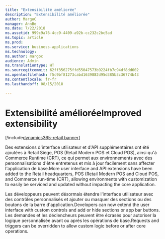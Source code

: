 ```yaml
---
title: "Extensibilité améliorée"
description: "Extensibilité améliorée"
author: MargoC
manager: AnnBe
ms.date: 7/22/2018
ms.assetid: 999c9a76-4cc9-4409-a92b-cc232c2bc5ad
ms.topic: article
ms.prod: 
ms.service: business-applications
ms.technology: 
ms.author: margoc
audience: Admin
ms.translationtype: HT
ms.sourcegitcommit: 62ff356275ffd55047573b9224fb7c94df8dd602
ms.openlocfilehash: f5c9bf81273cabd1639882d95d385b3c36774b43
ms.contentlocale: fr-fr
ms.lasthandoff: 08/15/2018

---
```

#  <a name="improved-extensibility"></a><span data-ttu-id="631d4-103">Extensibilité améliorée</span><span class="sxs-lookup"><span data-stu-id="631d4-103">Improved extensibility</span></span> 

[!include[dynamics365-retail banner](../includes/dynamics365-retail.md)]




<span data-ttu-id="631d4-104">Des extensions d'interface utilisateur et d'API supplémentaires ont été ajoutées à Retail Siège, POS (Retail Modern POS et Cloud POS), ainsi qu'à Commerce Runtime (CRT), ce qui permet aux environnements avec des personnalisations d'être entretenus et mis à jour facilement sans affecter l'application de base.</span><span class="sxs-lookup"><span data-stu-id="631d4-104">More user interface and API extensions have been added to the Retail headquarters, POS (Retail Modern POS and Cloud POS, and Commerce run-time (CRT), allowing environments with customization to easily be serviced and updated without impacting the core application.</span></span>

<span data-ttu-id="631d4-105">Les développeurs peuvent désormais étendre l'interface utilisateur avec des contrôles personnalisés et ajouter ou masquer des sections ou des boutons de la barre d'application.</span><span class="sxs-lookup"><span data-stu-id="631d4-105">Developers can now extend the user interface with custom controls and add or hide sections or app bar buttons.</span></span> <span data-ttu-id="631d4-106">Les demandes et les déclencheurs peuvent être écrasés pour autoriser la logique personnalisée avant ou après les opérations de base.</span><span class="sxs-lookup"><span data-stu-id="631d4-106">Requests and triggers can be overridden to allow custom logic before or after core operations.</span></span>

